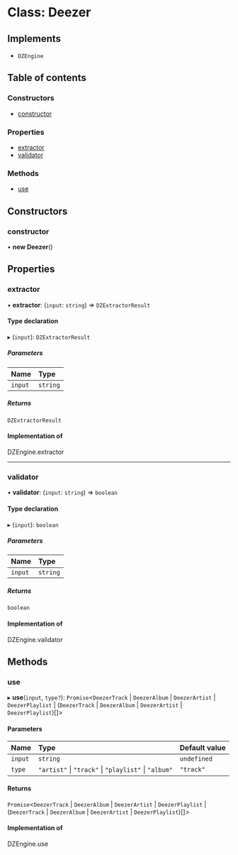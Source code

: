 # Class: Deezer

## Implements

- `DZEngine`

## Table of contents

### Constructors

- [constructor](../wiki/Deezer#constructor)

### Properties

- [extractor](../wiki/Deezer#extractor)
- [validator](../wiki/Deezer#validator)

### Methods

- [use](../wiki/Deezer#use)

## Constructors

### constructor

• **new Deezer**()

## Properties

### extractor

• **extractor**: (`input`: `string`) => `DZExtractorResult`

#### Type declaration

▸ (`input`): `DZExtractorResult`

##### Parameters

| Name | Type |
| :------ | :------ |
| `input` | `string` |

##### Returns

`DZExtractorResult`

#### Implementation of

DZEngine.extractor

___

### validator

• **validator**: (`input`: `string`) => `boolean`

#### Type declaration

▸ (`input`): `boolean`

##### Parameters

| Name | Type |
| :------ | :------ |
| `input` | `string` |

##### Returns

`boolean`

#### Implementation of

DZEngine.validator

## Methods

### use

▸ **use**(`input`, `type?`): `Promise`<`DeezerTrack` \| `DeezerAlbum` \| `DeezerArtist` \| `DeezerPlaylist` \| (`DeezerTrack` \| `DeezerAlbum` \| `DeezerArtist` \| `DeezerPlaylist`)[]\>

#### Parameters

| Name | Type | Default value |
| :------ | :------ | :------ |
| `input` | `string` | `undefined` |
| `type` | ``"artist"`` \| ``"track"`` \| ``"playlist"`` \| ``"album"`` | `"track"` |

#### Returns

`Promise`<`DeezerTrack` \| `DeezerAlbum` \| `DeezerArtist` \| `DeezerPlaylist` \| (`DeezerTrack` \| `DeezerAlbum` \| `DeezerArtist` \| `DeezerPlaylist`)[]\>

#### Implementation of

DZEngine.use
